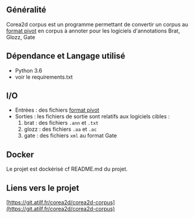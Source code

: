 ## Généralité
Corea2d corpus est un programme permettant de convertir un corpus au [format pivot](TermITH/stdfSpec.md) en corpus à annoter pour les logiciels d'annotations Brat, Glozz, Gate   

## Dépendance et Langage utilisé
- Python 3.6
- voir le requirements.txt

## I/O

- Entrées : des fichiers [format pivot](TermITH/stdfSpec.md)
- Sorties : les fichiers de sortie sont relatifs aux logiciels cibles : 
    1. brat : des fichiers `.ann` et `.txt`
    2. glozz : des fichiers `.aa`  et `.ac`
    3. gate : des fichiers `xml` au format Gate

## Docker
Le projet est dockérisé cf README.md du projet.

## Liens vers le projet
[https://git.atilf.fr/corea2d/corea2d-corpus](https://git.atilf.fr/corea2d/corea2d-corpus)